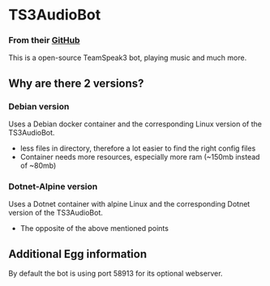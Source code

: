 # TS3AudioBot

### From their [GitHub](https://github.com/Splamy/TS3AudioBot)
This is a open-source TeamSpeak3 bot, playing music and much more.

## Why are there 2 versions?
### Debian version
Uses a Debian docker container and the corresponding Linux version of the TS3AudioBot.
- less files in directory, therefore a lot easier to find the right config files
- Container needs more resources, especially more ram (~150mb instead of ~80mb) 

### Dotnet-Alpine version
Uses a Dotnet container with alpine Linux and the corresponding Dotnet version of the TS3AudioBot.
- The opposite of the above mentioned points

## Additional Egg information
By default the bot is using port 58913 for its optional webserver.